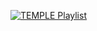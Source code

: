 [![TEMPLE Playlist](https://spotify-playlist-cover.vercel.app/api/playlist/16WAyBn7P1aeJjEg9dnkbh)](https://open.spotify.com/playlist/16WAyBn7P1aeJjEg9dnkbh)
